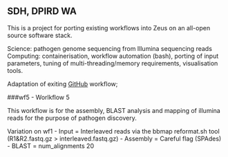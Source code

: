 ## SDH, DPIRD WA

This is a project for porting existing workflows into Zeus on an all-open source software stack.

Science: pathogen genome sequencing from Illumina sequencing reads
Computing: containerisation, workflow automation (bash), porting of input parameters, tuning of multi-threading/memory 
requirements, visualisation tools.

Adaptation of exiting [GitHub](https://github.com/PawseySC/dpird-mk) workflow;


###wf5 - Worlkflow 5 

This workflow is for the assembly, BLAST analysis and mapping of illumina reads for the purpose of pathogen discovery. 

Variation on wf1
	- Input		= Interleaved reads via the bbmap reformat.sh tool (R1&R2.fastq.gz > interleaved.fastq.gz)
	- Assembly 	= Careful flag (SPAdes)
	- BLAST		= num_alignments 20   

